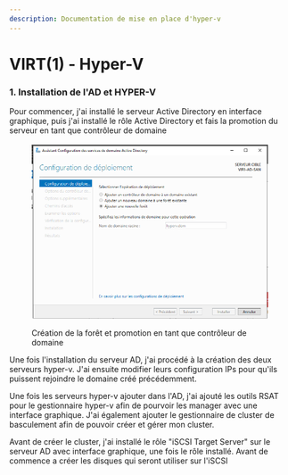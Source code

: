 ```yaml
---
description: Documentation de mise en place d'hyper-v
---
```


# VIRT(1) - Hyper-V

### 1. Installation de l'AD et HYPER-V

Pour commencer,  j'ai installé le serveur Active Directory en interface graphique, puis j'ai installé le rôle Active Directory et fais la promotion du serveur en tant que contrôleur de domaine

<figure><img src=".gitbook/assets/promot.png" alt=""><figcaption><p>Création de la forêt et promotion en tant que contrôleur de domaine</p></figcaption></figure>

Une fois l'installation du serveur AD, j'ai procédé à la création des deux serveurs hyper-v. J'ai ensuite modifier leurs configuration IPs pour qu'ils puissent rejoindre le domaine créé précédemment.

Une fois les serveurs hyper-v ajouter dans l'AD, j'ai ajouté les outils RSAT pour le gestionnaire hyper-v afin de pourvoir les manager avec une interface graphique. J'ai également ajouter le gestionnaire de cluster de basculement afin de pouvoir créer et gérer mon cluster.

Avant de créer le cluster, j'ai installé le rôle "iSCSI Target Server" sur le serveur AD avec interface graphique, une fois le rôle installé. Avant de commence a créer les disques qui seront utiliser sur l'iSCSI&#x20;

